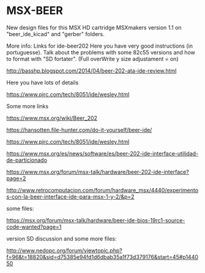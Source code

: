 # MSX-BEER
New design files for this MSX HD cartridge
MSXmakers version 1.1 on "beer_ide_kicad" and "gerber" folders.


More info:
Links for ide-beer202
Here you have very good instructions (in portuguesse). Talk about the problems with some 82c55 versions and how to format with "SD fortater".
(Full overWrite y size adjustament = on)

http://basshp.blogspot.com/2014/04/beer-202-ata-ide-review.html

Here you have lots of details

https://www.pjrc.com/tech/8051/ide/wesley.html

Some more links

https://www.msx.org/wiki/Beer_202

https://hansotten.file-hunter.com/do-it-yourself/beer-ide/

https://www.pjrc.com/tech/8051/ide/wesley.html

https://www.msx.org/es/news/software/es/beer-202-ide-interface-utilidad-de-particionado

https://www.msx.org/forum/msx-talk/hardware/beer-202-ide-interface?page=2

http://www.retrocomputacion.com/forum/hardware_msx/4440/experimentos-con-la-beer-interface-ide-para-msx-1-y-2/&p=2

some files:

https://msx.org/forum/msx-talk/hardware/beer-ide-bios-19rc1-source-code-wanted?page=1

version SD discussion and some more files:

http://www.nedopc.org/forum/viewtopic.php?f=96&t=18820&sid=d75385e94fd1d6dbab35a1f73d379176&start=45#p144050
